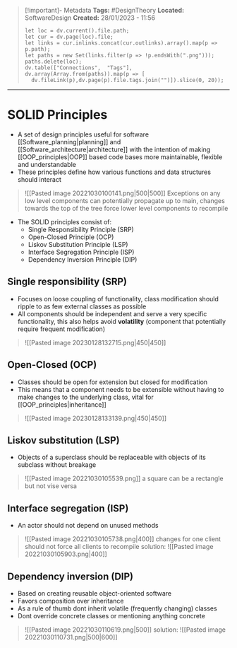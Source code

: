 > [!important]- Metadata
> **Tags:** #DesignTheory 
> **Located:** SoftwareDesign
> **Created:** 28/01/2023 - 11:56
> ```dataviewjs
>let loc = dv.current().file.path;
>let cur = dv.page(loc).file;
>let links = cur.inlinks.concat(cur.outlinks).array().map(p => p.path);
>let paths = new Set(links.filter(p => !p.endsWith(".png")));
>paths.delete(loc);
>dv.table(["Connections",  "Tags"], dv.array(Array.from(paths)).map(p => [
>   dv.fileLink(p),dv.page(p).file.tags.join("")]).slice(0, 20));
> ```

___
# SOLID Principles
- A set of design principles useful for software [[Software_planning|planning]] and [[Software_architecture|architecture]] with the intention of making [[OOP_principles|OOP]] based code bases more maintainable, flexible and understandable
- These principles define how various functions and data structures should interact

> ![[Pasted image 20221030100141.png|500|500]]
> Exceptions on any low level components can potentially propagate up to main, changes towards the top of the tree force lower level components to recompile

- The SOLID principles consist of:
	- Single Responsibility Principle (SRP)
	- Open-Closed Principle (OCP)
	- Liskov Substitution Principle (LSP)
	- Interface Segregation Principle (ISP)
	- Dependency Inversion Principle (DIP)

## Single responsibility (SRP)
- Focuses on loose coupling of functionality,  class modification should ripple to as few external classes as possible
- All components should be independent and serve a very specific functionality, this also helps avoid **volatility** (component that potentially require frequent modification) 

> ![[Pasted image 20230128132715.png|450|450]]

## Open-Closed (OCP)
- Classes should be open for extension but closed for modification 
- This means that a component needs to be extensible without having to make changes to the underlying class, vital for [[OOP_principles|inheritance]]

> ![[Pasted image 20230128133139.png|450|450]]

## Liskov substitution (LSP)
- Objects of a superclass should be replaceable with objects of its subclass without breakage 

> ![[Pasted image 20221030105539.png]]
a square can be a rectangle but not vise versa 

## Interface segregation (ISP)
- An actor should not depend on unused methods 

> ![[Pasted image 20221030105738.png|400]]
changes for one client should not force all clients to recompile 
solution:
> ![[Pasted image 20221030105903.png|400]]

## Dependency inversion (DIP)
- Based on creating reusable object-oriented software 
- Favors composition over inheritance 
- As a rule of thumb dont inherit volatile (frequently changing) classes 
- Dont override concrete classes or mentioning anything concrete 

> ![[Pasted image 20221030110619.png|500]]
solution:
> ![[Pasted image 20221030110731.png|500|600]]
